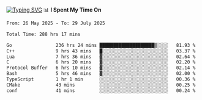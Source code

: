 <a href="https://git.io/typing-svg"><img src="https://readme-typing-svg.demolab.com?font=Fira+Code&weight=700&size=35&pause=2000&center=true&random=false&width=1000&height=250&lines=%F0%9D%98%9B%F0%9D%98%A9%F0%9D%98%A6+%F0%9D%98%AD%F0%9D%98%AA%F0%9D%98%A7%F0%9D%98%A6+%F0%9D%98%B0%F0%9D%98%A7+%F0%9D%98%B5%F0%9D%98%A9%F0%9D%98%AA%F0%9D%98%B4+%F0%9D%98%B8%F0%9D%98%B0%F0%9D%98%B3%F0%9D%98%AD%F0%9D%98%A5+%F0%9D%98%AA%F0%9D%98%B4+%F0%9D%98%B0%F0%9D%98%AF%F0%9D%98%AD%F0%9D%98%BA+%F0%9D%98%B5%F0%9D%98%A9%F0%9D%98%A6+%F0%9D%98%A6%F0%9D%98%AF%F0%9D%98%AB%F0%9D%98%B0%F0%9D%98%BA%F0%9D%98%AE%F0%9D%98%A6%F0%9D%98%AF%F0%9D%98%B5+%F0%9D%98%B0%F0%9D%98%A7+%F0%9D%98%A5%F0%9D%98%A6%F0%9D%98%A4%F0%9D%98%A6%F0%9D%98%B1%F0%9D%98%B5%F0%9D%98%AA%F0%9D%98%B0%F0%9D%98%AF" alt="Typing SVG" /></a>
📊 **I Spent My Time On** 

<!--START_SECTION:waka-->

```txt
From: 26 May 2025 - To: 29 July 2025

Total Time: 288 hrs 17 mins

Go                236 hrs 24 mins ████████████████████▒░░░░   81.93 %
C++               9 hrs 43 mins   █░░░░░░░░░░░░░░░░░░░░░░░░   03.37 %
Lua               7 hrs 36 mins   ▓░░░░░░░░░░░░░░░░░░░░░░░░   02.64 %
C                 6 hrs 20 mins   ▓░░░░░░░░░░░░░░░░░░░░░░░░   02.20 %
Protocol Buffer   6 hrs 10 mins   ▓░░░░░░░░░░░░░░░░░░░░░░░░   02.14 %
Bash              5 hrs 46 mins   ▓░░░░░░░░░░░░░░░░░░░░░░░░   02.00 %
TypeScript        1 hr 1 min      ░░░░░░░░░░░░░░░░░░░░░░░░░   00.36 %
CMake             43 mins         ░░░░░░░░░░░░░░░░░░░░░░░░░   00.25 %
conf              41 mins         ░░░░░░░░░░░░░░░░░░░░░░░░░   00.24 %
```

<!--END_SECTION:waka-->
